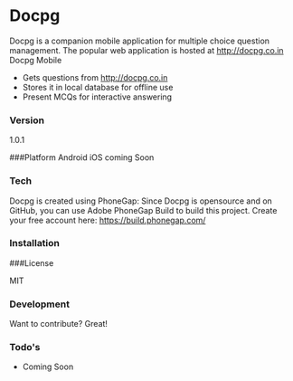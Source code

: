 # Docpg

Docpg is a companion mobile application for multiple choice question management. The popular web application is hosted at http://docpg.co.in
Docpg Mobile 

  - Gets questions from http://docpg.co.in
  - Stores it in local database for offline use
  - Present MCQs for interactive answering

### Version
1.0.1

###Platform
Android
iOS coming Soon

### Tech

Docpg is created using PhoneGap:
Since Docpg is opensource and on GitHub, you can use Adobe PhoneGap Build to build this project. Create your free account here: https://build.phonegap.com/

### Installation

###License

MIT


### Development

Want to contribute? Great!


### Todo's

 - Coming Soon
